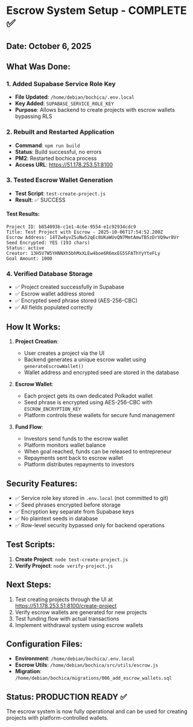 # Escrow System Setup - COMPLETE ✅

## Date: October 6, 2025

## What Was Done:

### 1. Added Supabase Service Role Key
- **File Updated**: `/home/debian/bochica/.env.local`
- **Key Added**: `SUPABASE_SERVICE_ROLE_KEY`
- **Purpose**: Allows backend to create projects with escrow wallets bypassing RLS

### 2. Rebuilt and Restarted Application
- **Command**: `npm run build`
- **Status**: Build successful, no errors
- **PM2**: Restarted bochica process
- **Access URL**: https://51.178.253.51:8100

### 3. Tested Escrow Wallet Generation
- **Test Script**: `test-create-project.js`
- **Result**: ✅ SUCCESS

#### Test Results:
```
Project ID: b854093b-c1e1-4c6e-9554-e1c92934cdc9
Title: Test Project with Escrow - 2025-10-06T17:54:52.200Z
Escrow Address: 14TZw4yvZSuNw52qEc8UKaWUvQN7MmtAmwTB5zDrVQ9wr8Vr
Seed Encrypted: YES (193 chars)
Status: active
Creator: 13H5V7W5YHNNXh5bhMxXLEw4boe6R6mxEG5SFAThYyYteFLy
Goal Amount: 1000
```

### 4. Verified Database Storage
- ✅ Project created successfully in Supabase
- ✅ Escrow wallet address stored
- ✅ Encrypted seed phrase stored (AES-256-CBC)
- ✅ All fields populated correctly

## How It Works:

1. **Project Creation**:
   - User creates a project via the UI
   - Backend generates a unique escrow wallet using `generateEscrowWallet()`
   - Wallet address and encrypted seed are stored in the database

2. **Escrow Wallet**:
   - Each project gets its own dedicated Polkadot wallet
   - Seed phrase is encrypted using AES-256-CBC with `ESCROW_ENCRYPTION_KEY`
   - Platform controls these wallets for secure fund management

3. **Fund Flow**:
   - Investors send funds to the escrow wallet
   - Platform monitors wallet balance
   - When goal reached, funds can be released to entrepreneur
   - Repayments sent back to escrow wallet
   - Platform distributes repayments to investors

## Security Features:

- ✅ Service role key stored in `.env.local` (not committed to git)
- ✅ Seed phrases encrypted before storage
- ✅ Encryption key separate from Supabase keys
- ✅ No plaintext seeds in database
- ✅ Row-level security bypassed only for backend operations

## Test Scripts:

1. **Create Project**: `node test-create-project.js`
2. **Verify Project**: `node verify-project.js`

## Next Steps:

1. Test creating projects through the UI at https://51.178.253.51:8100/create-project
2. Verify escrow wallets are generated for new projects
3. Test funding flow with actual transactions
4. Implement withdrawal system using escrow wallets

## Configuration Files:

- **Environment**: `/home/debian/bochica/.env.local`
- **Escrow Utils**: `/home/debian/bochica/src/utils/escrow.js`
- **Migration**: `/home/debian/bochica/migrations/006_add_escrow_wallets.sql`

## Status: PRODUCTION READY ✅

The escrow system is now fully operational and can be used for creating projects with platform-controlled wallets.

